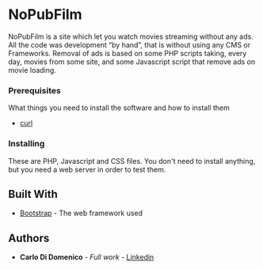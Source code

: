 # NoPubFilm

NoPubFilm is a site which let you watch movies streaming without any ads.
All the code was development “by hand”, that is without using any CMS or Frameworks.
Removal of ads is based on some PHP scripts taking, every day, movies from some site, and some Javascript script that remove ads on movie loading.

### Prerequisites

What things you need to install the software and how to install them

* [curl](https://curl.haxx.se)

### Installing

These are PHP, Javascript and CSS files.
You don't need to install anything, but you need a web server in order to test them.


## Built With

* [Bootstrap](http://getbootstrap.com) - The web framework used


## Authors

* **Carlo Di Domenico** - *Full work* - [Linkedin](https://www.linkedin.com/in/carlodidomenico93/)
